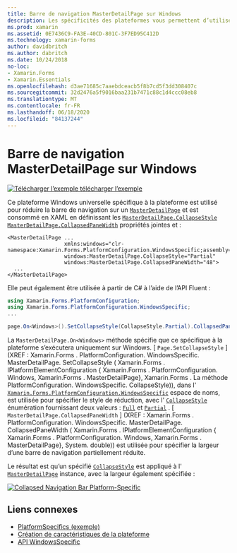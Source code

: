 ```yaml
---
title: Barre de navigation MasterDetailPage sur Windows
description: Les spécificités des plateformes vous permettent d’utiliser des fonctionnalités uniquement disponibles sur une plateforme spécifique, sans implémenter de convertisseurs ou d’effets personnalisés. Cet article explique comment utiliser le spécifique à la plate-forme Windows qui réduit la barre de navigation sur un MasterDetailPage.
ms.prod: xamarin
ms.assetid: 0E7436C9-FA3E-40CD-801C-3F7ED95C412D
ms.technology: xamarin-forms
author: davidbritch
ms.author: dabritch
ms.date: 10/24/2018
no-loc:
- Xamarin.Forms
- Xamarin.Essentials
ms.openlocfilehash: d3ae71685c7aaebdceacb5f8b7cd5f3dd308407c
ms.sourcegitcommit: 32d2476a5f9016baa231b7471c88c1d4ccc08eb8
ms.translationtype: MT
ms.contentlocale: fr-FR
ms.lasthandoff: 06/18/2020
ms.locfileid: "84137244"
---
```

# <a name="masterdetailpage-navigation-bar-on-windows"></a>Barre de navigation MasterDetailPage sur Windows

[![Télécharger ](~/media/shared/download.png) l’exemple télécharger l’exemple](https://docs.microsoft.com/samples/xamarin/xamarin-forms-samples/userinterface-platformspecifics)

Ce plateforme Windows universelle spécifique à la plateforme est utilisé pour réduire la barre de navigation sur un [`MasterDetailPage`](xref:Xamarin.Forms.MasterDetailPage) et est consommé en XAML en définissant les [`MasterDetailPage.CollapseStyle`](xref:Xamarin.Forms.PlatformConfiguration.WindowsSpecific.MasterDetailPage.CollapseStyleProperty) [`MasterDetailPage.CollapsedPaneWidth`](xref:Xamarin.Forms.PlatformConfiguration.WindowsSpecific.MasterDetailPage.CollapsedPaneWidthProperty) propriétés jointes et :

```xaml
<MasterDetailPage ...
                  xmlns:windows="clr-namespace:Xamarin.Forms.PlatformConfiguration.WindowsSpecific;assembly=Xamarin.Forms.Core"
                  windows:MasterDetailPage.CollapseStyle="Partial"
                  windows:MasterDetailPage.CollapsedPaneWidth="48">
  ...
</MasterDetailPage>

```

Elle peut également être utilisée à partir de C# à l’aide de l’API Fluent :

```csharp
using Xamarin.Forms.PlatformConfiguration;
using Xamarin.Forms.PlatformConfiguration.WindowsSpecific;
...

page.On<Windows>().SetCollapseStyle(CollapseStyle.Partial).CollapsedPaneWidth(148);
```

La `MasterDetailPage.On<Windows>` méthode spécifie que ce spécifique à la plateforme s’exécutera uniquement sur Windows. [ `Page.SetCollapseStyle` ] (XREF : Xamarin.Forms . PlatformConfiguration. WindowsSpecific. MasterDetailPage. SetCollapseStyle ( Xamarin.Forms . IPlatformElementConfiguration { Xamarin.Forms . PlatformConfiguration. Windows, Xamarin.Forms . MasterDetailPage}, Xamarin.Forms . La méthode PlatformConfiguration. WindowsSpecific. CollapseStyle)), dans l' [`Xamarin.Forms.PlatformConfiguration.WindowsSpecific`](xref:Xamarin.Forms.PlatformConfiguration.WindowsSpecific) espace de noms, est utilisée pour spécifier le style de réduction, avec l' [`CollapseStyle`](xref:Xamarin.Forms.PlatformConfiguration.WindowsSpecific.CollapseStyle) énumération fournissant deux valeurs : [`Full`](xref:Xamarin.Forms.PlatformConfiguration.WindowsSpecific.CollapseStyle.Full) et [`Partial`](xref:Xamarin.Forms.PlatformConfiguration.WindowsSpecific.CollapseStyle.Partial) . [ `MasterDetailPage.CollapsedPaneWidth` ] (XREF : Xamarin.Forms . PlatformConfiguration. WindowsSpecific. MasterDetailPage. CollapsedPaneWidth ( Xamarin.Forms . IPlatformElementConfiguration { Xamarin.Forms . PlatformConfiguration. Windows, Xamarin.Forms . MasterDetailPage}, System. double)) est utilisée pour spécifier la largeur d’une barre de navigation partiellement réduite.

Le résultat est qu’un spécifié [`CollapseStyle`](xref:Xamarin.Forms.PlatformConfiguration.WindowsSpecific.CollapseStyle) est appliqué à l' [`MasterDetailPage`](xref:Xamarin.Forms.MasterDetailPage) instance, avec la largeur également spécifiée :

[![](masterdetailpage-navigation-bar-images/collapsed-navigation-bar.png "Collapsed Navigation Bar Platform-Specific")](masterdetailpage-navigation-bar-images/collapsed-navigation-bar-large.png#lightbox "Collapsed Navigation Bar Platform-Specific")

## <a name="related-links"></a>Liens connexes

- [PlatformSpecifics (exemple)](https://docs.microsoft.com/samples/xamarin/xamarin-forms-samples/userinterface-platformspecifics)
- [Création de caractéristiques de la plateforme](~/xamarin-forms/platform/platform-specifics/index.md#creating-platform-specifics)
- [API WindowsSpecific](xref:Xamarin.Forms.PlatformConfiguration.WindowsSpecific)
